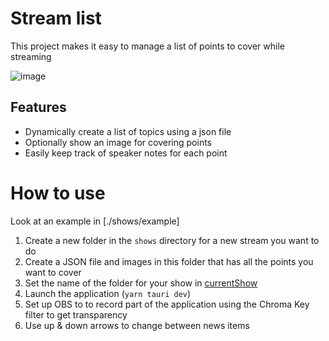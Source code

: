 # Stream list

This project makes it easy to manage a list of points to cover while streaming

![image](https://user-images.githubusercontent.com/2608559/191397787-035c004b-055e-421d-84c8-ebd3780bc98e.png)

## Features

- Dynamically create a list of topics using a json file
- Optionally show an image for covering points
- Easily keep track of speaker notes for each point

# How to use

Look at an example in [./shows/example]

1. Create a new folder in the `shows` directory for a new stream you want to do
1. Create a JSON file and images in this folder that has all the points you want to cover
1. Set the name of the folder for your show in [currentShow](src/shows/currentShow.json)
1. Launch the application (`yarn tauri dev`)
1. Set up OBS to to record part of the application using the Chroma Key filter to get transparency
1. Use up & down arrows to change between news items
